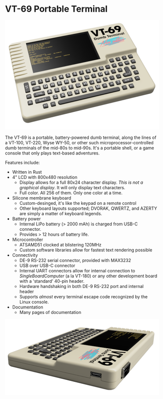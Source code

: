 # VT-69 Portable Terminal


![Front View Image](https://github.com/ViolenceWorks/VT-69/blob/main/Web-Assets/FullFrontal.png)

The VT-69 is a portable, battery-powered dumb terminal, along the lines of a VT-100, VT-220, Wyse WY-50, or other such microprocessor-controlled dumb terminals of the mid-80s to mid-90s. It's a portable shell, or a game console that only plays text-based adventures.

Features include:
* Written in Rust 
* 4" LCD with 800x480 resolution
  * Display allows for a full 80x24 character display. *This is not a graphical display*. It will only display text characters.
  * Full color. All 256 of them. Only one color at a time.
* Silicone membrane keyboard
  * Custom-desinged, it's like the keypad on a remote control
  * Other keyboard layouts supported; DVORAK, QWERTZ, and AZERTY are simply a matter of keyboard legends.
* Battery power
  * Internal LiPo battery (> 2000 mAh) is charged from USB-C connector.
  * Provides > 12 hours of battery life.
* Microcontroller
  * ATSAMD51 clocked at blistering 120MHz
  * Custom software libraries allow for fastest text rendering possible	
* Connectivity
  * DE-9 RS-232 serial connector, provided with MAX3232
  * USB over USB-C connector
  * Internal UART connectors allow for internal connection to $Single Board Computer$ (a la VT-180) or any other development board with a 'standard' 40-pin header.
  * Hardware handshaking in both DE-9 RS-232 port and internal header
  * Supports _almost_ every terminal escape code recognized by the Linux console.
* Documentation
  * Many pages of documentation
  
![Side View Image](https://github.com/ViolenceWorks/VT-69/blob/main/Web-Assets/SideViewRender.png)
